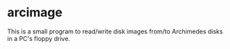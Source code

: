 # arcimage
This is a small program to read/write disk images from/to Archimedes disks in a PC's floppy drive.
